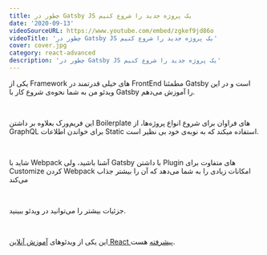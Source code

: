 ```yaml
---
title: چطور در Gatsby JS یک پروژه جدید را شروع کنیم
date: '2020-09-13'
videoSourceURL: https://www.youtube.com/embed/zgkef9jd86o
videoTitle: 'چطور در Gatsby JS یک پروژه جدید را شروع کنیم'
cover: cover.jpg
category: react-advanced
description: 'چطور در Gatsby JS یک پروژه جدید را شروع کنیم'
---
```


یکی از Framework های خیلی قدرتمند در FrontEnd مطمئنا Gatsby است و در این ویدئو من به شما نحوه‌ی شروع کار با Gatsby را آموزش می‌دهم.

<br />

این فریم‌ورک بعلاوه بر داشتن Boilerplate های فراوان برای شروع انواع پروژه‌ها، از GraphQL برای خواندن اطلاعات Static استفاده میکند که به نوبه‌ی خود بی نظیر است.

<br />

شاید با Webpack آشنا باشید، ولی Gatsby با داشتن Plugin های متفاوت برای Customize کردن Webpack امکانات زیادی را به شما می‌دهد که آن را بیشتر جذاب می‌کند

<br />

جزئیات بیشتر را می‌توانید در ویدئو ببینید.

<br />

این یکی از ویدئو‌های
[آموزش آنلاین React پیشرفته](/react-advanced-course)
هست.
